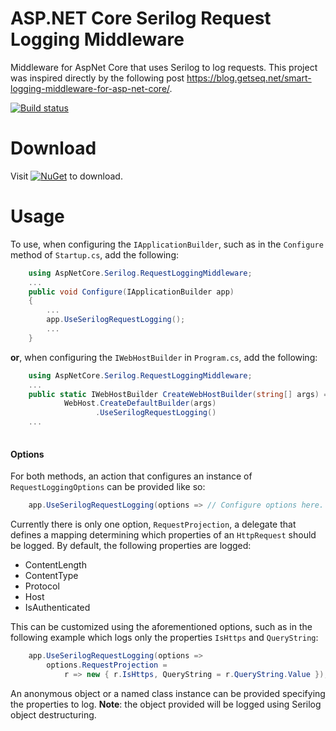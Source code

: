 # ASP.NET Core Serilog Request Logging Middleware
Middleware for AspNet Core that uses Serilog to log requests. This project was inspired directly by the following post https://blog.getseq.net/smart-logging-middleware-for-asp-net-core/.

[![Build status](https://ci.appveyor.com/api/projects/status/m6w18r01hk34pa4p/branch/master?svg=true)](https://ci.appveyor.com/project/mthamil/aspnetcore-serilog-requestloggingmiddleware/branch/master)


Download
========
Visit [![NuGet](https://img.shields.io/nuget/v/AspNetCore.Serilog.RequestLoggingMiddleware.svg)](https://www.nuget.org/packages/AspNetCore.Serilog.RequestLoggingMiddleware/) to download.


Usage
=====

To use, when configuring the `IApplicationBuilder`, such as in the `Configure` method of `Startup.cs`, add the following:
```c#
    using AspNetCore.Serilog.RequestLoggingMiddleware;
    ...
    public void Configure(IApplicationBuilder app)
    {
        ...
        app.UseSerilogRequestLogging();
        ...
    }
```

**or**, when configuring the `IWebHostBuilder` in `Program.cs`, add the following:
```c#
    using AspNetCore.Serilog.RequestLoggingMiddleware;
    ...
    public static IWebHostBuilder CreateWebHostBuilder(string[] args) =>
            WebHost.CreateDefaultBuilder(args)
                   .UseSerilogRequestLogging()
    ...
    
```

#### Options
For both methods, an action that configures an instance of `RequestLoggingOptions` can be provided like so:
```c#
    app.UseSerilogRequestLogging(options => // Configure options here.
```

Currently there is only one option, `RequestProjection`, a delegate that defines a mapping determining which properties 
of an `HttpRequest` should be logged.
By default, the following properties are logged:

- ContentLength
- ContentType
- Protocol 
- Host
- IsAuthenticated

This can be customized using the aforementioned options, such as in the following example which logs only the properties 
`IsHttps` and `QueryString`:
```c#
    app.UseSerilogRequestLogging(options => 
        options.RequestProjection = 
            r => new { r.IsHttps, QueryString = r.QueryString.Value });
```

An anonymous object or a named class instance can be provided specifying the properties to log.
**Note**: the object provided will be logged using Serilog object destructuring.